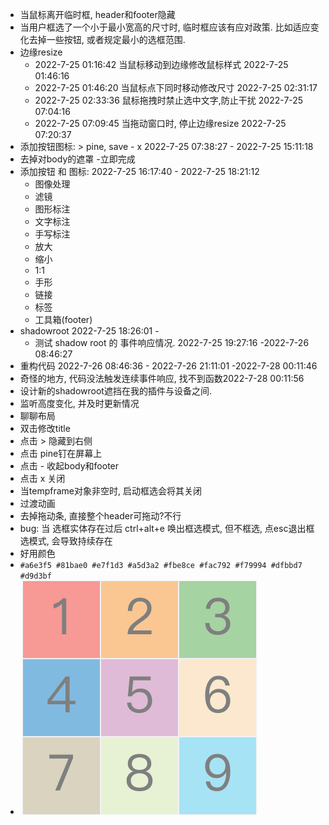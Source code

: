 - 当鼠标离开临时框, header和footer隐藏
- 当用户框选了一个小于最小宽高的尺寸时, 临时框应该有应对政策. 比如适应变化去掉一些按钮, 或者规定最小的选框范围.
- 边缘resize
  - 2022-7-25 01:16:42 当鼠标移动到边缘修改鼠标样式 2022-7-25 01:46:16
  - 2022-7-25 01:46:20 当鼠标点下同时移动修改尺寸 2022-7-25 02:31:17
  - 2022-7-25 02:33:36 鼠标拖拽时禁止选中文字,防止干扰 2022-7-25 07:04:16
  - 2022-7-25 07:09:45 当拖动窗口时, 停止边缘resize 2022-7-25 07:20:37
- 添加按钮图标: > pine, save - x 2022-7-25 07:38:27 - 2022-7-25 15:11:18
- 去掉对body的遮罩 -立即完成
- 添加按钮 和 图标: 2022-7-25 16:17:40 - 2022-7-25 18:21:12
  - 图像处理
  - 滤镜
  - 图形标注
  - 文字标注
  - 手写标注
  - 放大
  - 缩小
  - 1:1
  - 手形
  - 链接
  - 标签
  - 工具箱(footer)
- shadowroot 2022-7-25 18:26:01 - 
  - 测试 shadow root 的 事件响应情况. 2022-7-25 19:27:16 -2022-7-26 08:46:27
- 重构代码 2022-7-26 08:46:36 - 2022-7-26 21:11:01 -2022-7-28 00:11:46
- 奇怪的地方, 代码没法触发连续事件响应, 找不到函数2022-7-28 00:11:56
- 设计新的shadowroot遮挡在我的插件与设备之间.
- 监听高度变化, 并及时更新情况
- 聊聊布局
- 双击修改title
- 点击 > 隐藏到右侧
- 点击 pine钉在屏幕上
- 点击 - 收起body和footer
- 点击 x 关闭
- 当tempframe对象非空时, 启动框选会将其关闭
- 过渡动画
- 去掉拖动条, 直接整个header可拖动?不行
- bug: 当 选框实体存在过后 ctrl+alt+e 唤出框选模式, 但不框选, 点esc退出框选模式, 会导致持续存在 
- 好用颜色
- `#a6e3f5 #81bae0 #e7f1d3 #a5d3a2 #fbe8ce #fac792 #f79994 #dfbbd7 #d9d3bf`
- ![img.png](img.png)
